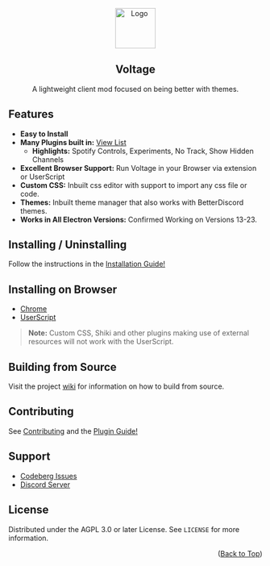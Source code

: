 <a name="readme-top"></a>

<div align="center">
  <img src="https://sappy.gq/Developer%20Badge.png" alt="Logo" width="80" height="80">
  <h2 align="center">Voltage</h3>
  <p align="center">A lightweight client mod focused on being better with themes.</p>
</div>

## Features

-   **Easy to Install**
-   **Many Plugins built in:** [View List](https://github.com/VoltageDSC/Voltage/wiki/Plugins-List)
    -   **Highlights:** Spotify Controls, Experiments, No Track, Show Hidden Channels
-   **Excellent Browser Support:** Run Voltage in your Browser via extension or UserScript
-   **Custom CSS:** Inbuilt css editor with support to import any css file or code.
-   **Themes:** Inbuilt theme manager that also works with BetterDiscord themes.
-   **Works in All Electron Versions:** Confirmed Working on Versions 13-23.

## Installing / Uninstalling

Follow the instructions in the [Installation Guide!](https://github.com/VoltageDSC/Voltage/wiki/Installation-Guide)

## Installing on Browser

- [Chrome](https://github.com/VoltageDSC/Voltage/releases/latest/download/Voltage-Chromium.zip)
- [UserScript](https://github.com/VoltageDSC/Voltage/releases/latest/download/Voltage.user.js)

> **Note:** Custom CSS, Shiki and other plugins making use of external resources will not work with the UserScript.

## Building from Source

Visit the project [wiki](https://github.com/VoltageDSC/Voltage/wiki) for information on how to build from source.

## Contributing

See [Contributing](https://github.com/VoltageDSC/Voltage/src/branch/main/.gitea/contributing.md) and the [Plugin Guide!](https://github.com/VoltageDSC/Voltage/wiki/Plugins-Guide)

## Support

- [Codeberg Issues](https://github.com/VoltageDSC/Voltage/issues)
- [Discord Server](https://discord.gg/4NfTZPUCMT)

## License

Distributed under the AGPL 3.0 or later License. See `LICENSE` for more information.

<p align="right">(<a href="#readme-top">Back to Top</a>)</p>
